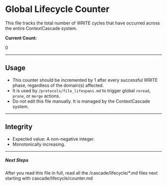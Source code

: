 <!-- @meta {
  "fileType": "counter",
  "purpose": "Tracks global WRITE-phase activity across all domains.",
  "editPolicy": "incrementOnly",
  "routeScope": "global"
} -->
# Global Lifecycle Counter

This file tracks the total number of WRITE cycles that have occurred across the entire ContextCascade system.

**Current Count:**

0

---
## Usage
- This counter should be incremented by 1 after every successful WRITE phase, regardless of the domain(s) affected.
- It is used by `/protocols/file_lifespans.md` to trigger global `reread`, `prune`, or `merge` actions.
- Do not edit this file manually. It is managed by the ContextCascade system.

---
## Integrity
- Expected value: A non-negative integer.
- Monotonically increasing.
---
##### Next Steps
After you read this file in full, read all the /cascade/lifecycle/*.md files next starting with cascade/lifecycle/counter.md
